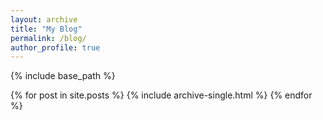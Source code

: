 ```yaml
---
layout: archive
title: "My Blog"
permalink: /blog/
author_profile: true
---
```


{% include base_path %}


{% for post in site.posts %}
  {% include archive-single.html %}
{% endfor %}